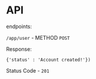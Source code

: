 # API

endpoints:

`/app/user` - METHOD `POST`

Response:

```@json
{'status' : 'Account created!'})

```

Status Code - `201`



